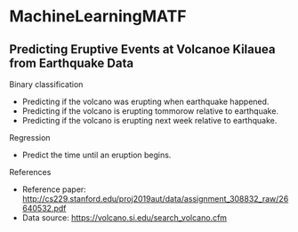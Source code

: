 # MachineLearningMATF

## Predicting Eruptive Events at Volcanoe Kilauea from Earthquake Data

Binary classification  

- Predicting if the volcano was erupting when earthquake happened.
- Predicting if the volcano is erupting tommorow relative to earthquake.
- Predicting if the volcano is erupting next week relative to earthquake.

Regression
- Predict the time until an eruption begins.

References 
- Reference paper: http://cs229.stanford.edu/proj2019aut/data/assignment_308832_raw/26640532.pdf 
- Data source: https://volcano.si.edu/search_volcano.cfm
